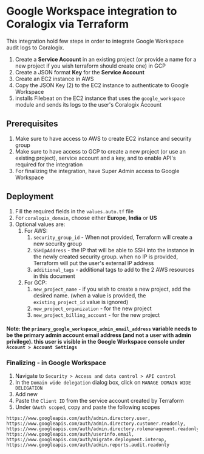 # Google Workspace integration to Coralogix via Terraform
This integration hold few steps in order to integrate Google Workspace audit logs to Coralogix.
1. Create a **Service Account** in an existing project (or provide a name for a new project if you wish terraform should create one) in GCP
2. Create a JSON format **Key** for the **Service Account**
3. Create an EC2 instance in AWS 
4. Copy the JSON Key (2) to the EC2 instance to authenticate to Google Workspace
5. installs Filebeat on the EC2 instance that uses the `google_workspace` module and sends its logs to the user's Coralogix Account
## Prerequisites
1. Make sure to have access to AWS to create EC2 instance and security group
2. Make sure to have access to GCP to create a new project (or use an existing project), service account and a key, and to enable API's required for the integration
3. For finalizing the integration, have Super Admin access to Google Workspace

## Deployment
1. Fill the required fields in the `values.auto.tf` file
2. For `coralogix_domain`, choose either **Europe**, **India** or **US**
3. Optional values are:
   1. For AWS: 
      1. `security_group_id` - When not provided, Terraform will create a new security group
      2. `SSHIpAddress` - the IP that will be able to SSH into the instance in the newly created security group. when no IP is provided, Terraform will put the user's external IP address
      3. `additional_tags` - additional tags to add to the 2 AWS resources in this document
   2. For GCP:
      1. `new_project_name` - if you wish to create a new project, add the desired name. (when a value is provided, the `existing_project_id` value is ignored)
      2. `new_project_organization` - for the new project
      3. `new_project_billing_account` - for the new project
#### Note: the `primary_google_workspace_admin_email_address` variable needs to be the primary admin account email address (and not a user with admin privilege). this user is visible in the Google Workspace console under `Account > Account Settings` 
### Finalizing - in Google Workspace
1. Navigate to `Security > Access and data control > API control`
2. In the `Domain wide delegation` dialog box, click on `MANAGE DOMAIN WIDE DELEGATION`
3. Add new
4. Paste the `Client ID` from the service account created by Terraform
5. Under `OAuth scoped`, copy and paste the following scopes
```text 
https://www.googleapis.com/auth/admin.directory.user,
https://www.googleapis.com/auth/admin.directory.customer.readonly,
https://www.googleapis.com/auth/admin.directory.rolemanagement.readonly,
https://www.googleapis.com/auth/userinfo.email,
https://www.googleapis.com/auth/migrate.deployment.interop,
https://www.googleapis.com/auth/admin.reports.audit.readonly
```